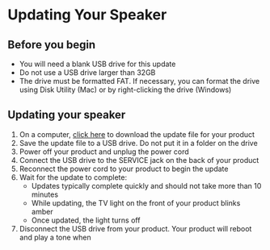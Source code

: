# Updating Your Speaker

## Before you begin

- You will need a blank USB drive for this update
- Do not use a USB drive larger than 32GB
- The drive must be formatted FAT. If necessary, you can format the drive using Disk Utility (Mac) or by right-clicking the drive (Windows)

## Updating your speaker

1. On a computer, [click here](https://downloads.bose.com/ced/bose_tv_speaker/BoseTVSpeaker.mdu) to download the update file for your product
2. Save the update file to a USB drive. Do not put it in a folder on the drive
3. Power off your product and unplug the power cord
4. Connect the USB drive to the SERVICE jack on the back of your product
5. Reconnect the power cord to your product to begin the update
6. Wait for the update to complete:
   - Updates typically complete quickly and should not take more than 10 minutes
   - While updating, the TV light on the front of your product blinks amber
   - Once updated, the light turns off
7. Disconnect the USB drive from your product. Your product will reboot and play a tone when 